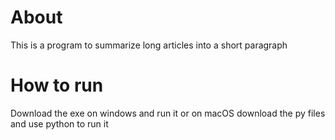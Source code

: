# About
This is a program to summarize long articles into a short paragraph

# How to run
Download the exe on windows and run it or on macOS download the py files and use python to run it
